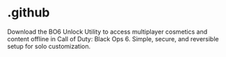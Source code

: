 # .github
Download the BO6 Unlock Utility to access multiplayer cosmetics and content offline in Call of Duty: Black Ops 6. Simple, secure, and reversible setup for solo customization.
